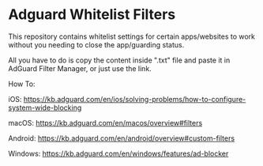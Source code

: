 # Adguard Whitelist Filters
This repository contains whitelist settings for certain apps/websites to work without you needing to close the app/guarding status.

All you have to do is copy the content inside ".txt" file and paste it in AdGuard Filter Manager, or just use the link.



How To:

iOS: https://kb.adguard.com/en/ios/solving-problems/how-to-configure-system-wide-blocking

macOS: https://kb.adguard.com/en/macos/overview#filters

Android: https://kb.adguard.com/en/android/overview#custom-filters

Windows: https://kb.adguard.com/en/windows/features/ad-blocker
